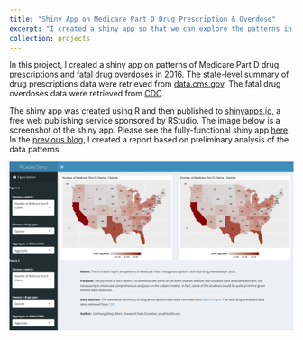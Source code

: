 ```yaml
---
title: "Shiny App on Medicare Part D Drug Prescription & Overdose"
excerpt: "I created a shiny app so that we can explore the patterns in Medicare Part D drug prescription, with a focus on opioids. Fatal drug overdose pattern was also included."
collection: projects
---
```


In this project, I created a shiny app on patterns of Medicare Part D drug prescriptions and fatal drug overdoses in 2016. The state-level summary of drug prescriptions data were retrieved from [data.cms.gov](https://data.cms.gov/Medicare-Part-D/Part-D-Prescriber-State-Summary-Report-Calendar-Ye/hjv3-puc7). The fatal drug overdoses data were retrieved from [CDC](https://www.cdc.gov/nchs/pressroom/sosmap/drug_poisoning_mortality/drug_poisoning.htm).

The shiny app was created using R and then published to [shinyapps.io](shinyapps.io), a free web publishing service sponsored by RStudio. The image below is a screenshot of the shiny app. Please see the fully-functional shiny app [here](https://mayjh.shinyapps.io/medicare_part_d_drug_prescription__overdose/). In the [previous blog](https://mayjh.github.io/projects/u-drug-prescription-overdose-report/), I created a report based on preliminary analysis of the data patterns.

<img src='/images/drug_app.png'>
